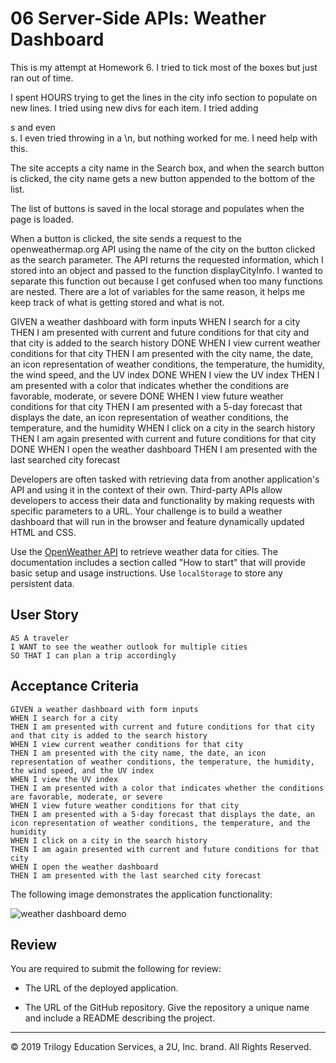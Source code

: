 # 06 Server-Side APIs: Weather Dashboard

This is my attempt at Homework 6. I tried to tick most of the boxes but 
just ran out of time.

I spent HOURS trying to get the lines in the city info section to populate on 
new lines. I tried using new divs for each item. I tried adding <p>s and even 
<br>s. I even tried throwing in a \n, but nothing worked for me. I need help with this. 

The site accepts a city name in the Search box, and when the search button is clicked, the city name gets a new button appended to the bottom of the list.

The list of buttons is saved in the local storage and populates when the page is loaded.

When a button is clicked, the site sends a request to the openweathermap.org API using the name of the city on the button clicked as the search parameter. The API returns the requested information, which I stored into an object and passed to the function displayCityInfo. I wanted to separate this function out because I get confused when too many functions are nested. There are a lot of variables for the same reason, it helps me keep track of what is getting stored and what is not.

GIVEN a weather dashboard with form inputs
WHEN I search for a city
THEN I am presented with current and future conditions for that city and that city is added to the search history
DONE
WHEN I view current weather conditions for that city
THEN I am presented with the city name, the date, an icon representation of weather conditions, the temperature, the humidity, the wind speed, and the UV index
DONE
WHEN I view the UV index
THEN I am presented with a color that indicates whether the conditions are favorable, moderate, or severe
DONE
WHEN I view future weather conditions for that city
THEN I am presented with a 5-day forecast that displays the date, an icon representation of weather conditions, the temperature, and the humidity
WHEN I click on a city in the search history
THEN I am again presented with current and future conditions for that city
DONE
WHEN I open the weather dashboard
THEN I am presented with the last searched city forecast


Developers are often tasked with retrieving data from another application's API and using it in the context of their own. Third-party APIs allow developers to access their data and functionality by making requests with specific parameters to a URL. Your challenge is to build a weather dashboard that will run in the browser and feature dynamically updated HTML and CSS.

Use the [OpenWeather API](https://openweathermap.org/api) to retrieve weather data for cities. The documentation includes a section called "How to start" that will provide basic setup and usage instructions. Use `localStorage` to store any persistent data.

## User Story

```
AS A traveler
I WANT to see the weather outlook for multiple cities
SO THAT I can plan a trip accordingly
```

## Acceptance Criteria

```
GIVEN a weather dashboard with form inputs
WHEN I search for a city
THEN I am presented with current and future conditions for that city and that city is added to the search history
WHEN I view current weather conditions for that city
THEN I am presented with the city name, the date, an icon representation of weather conditions, the temperature, the humidity, the wind speed, and the UV index
WHEN I view the UV index
THEN I am presented with a color that indicates whether the conditions are favorable, moderate, or severe
WHEN I view future weather conditions for that city
THEN I am presented with a 5-day forecast that displays the date, an icon representation of weather conditions, the temperature, and the humidity
WHEN I click on a city in the search history
THEN I am again presented with current and future conditions for that city
WHEN I open the weather dashboard
THEN I am presented with the last searched city forecast
```

The following image demonstrates the application functionality:

![weather dashboard demo](./Assets/06-server-side-apis-homework-demo.png)

## Review

You are required to submit the following for review:

* The URL of the deployed application.

* The URL of the GitHub repository. Give the repository a unique name and include a README describing the project.

- - -
© 2019 Trilogy Education Services, a 2U, Inc. brand. All Rights Reserved.

